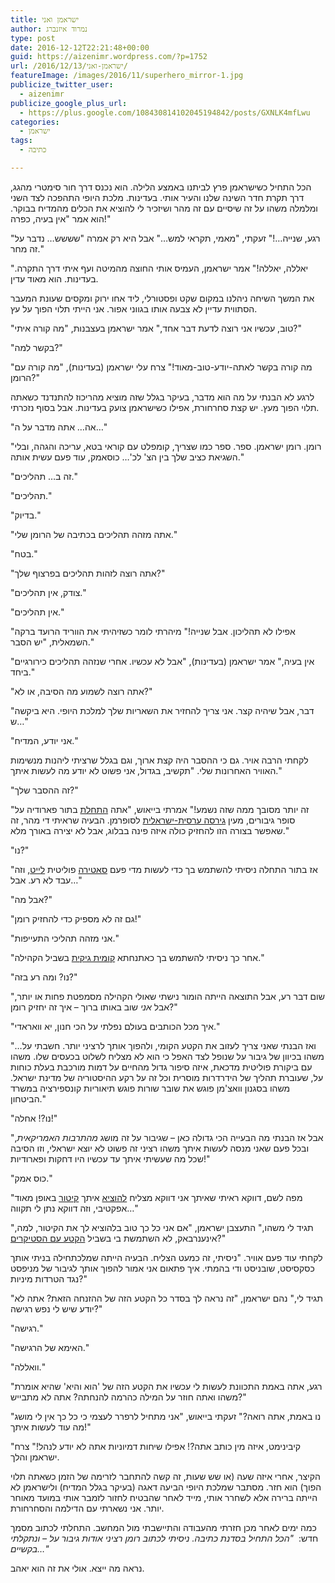 ```yaml
---
title: ישראמן ואני
author: נמרוד איזנברג
type: post
date: 2016-12-12T22:21:48+00:00
guid: https://aizenimr.wordpress.com/?p=1752
url: /2016/12/13/ישראמן-ואני/
featureImage: /images/2016/11/superhero_mirror-1.jpg
publicize_twitter_user:
  - aizenimr
publicize_google_plus_url:
  - https://plus.google.com/108430814102045194842/posts/GXNLK4mfLwu
categories:
  - ישראמן
tags:
  - כתיבה

---
```

הכל התחיל כשישראמן פרץ לביתנו באמצע הלילה. הוא נכנס דרך חור סימטרי מהגג, דרך תקרת חדר השינה שלנו והעיר אותי. בעדינות. מלכת היופי התהפכה לצד השני ומלמלה משהו על זה שיסיים עם זה מהר ושיזכיר לי להוציא את הכלים מהמדיח בבוקר. הוא אמר "אין בעיה, כפרה!"

"רגע, שנייה&#8230;!" זעקתי, "מאמי, תקראי למש&#8230;" אבל היא רק אמרה "שששש&#8230; נדבר על זה מחר."

"יאללה, יאללה!" אמר ישראמן, העמיס אותי החוצה מהמיטה ועף איתי דרך התקרה. בעדינות. הוא מאוד עדין.

את המשך השיחה ניהלנו במקום שקט ופסטורלי, ליד אחו ירוק ומקסים שעונת המעבר הסתווית עדיין לא צבעה אותו בגווני אפור. אני הייתי תלוי הפוך על עץ.

"טוב, עכשיו אני רוצה לדעת דבר אחד," אמר ישראמן בעצבנות, "מה קורה איתי?"

"בקשר למה?"

"מה קורה בקשר לאתה-יודע-טוב-מאוד!" צרח עלי ישראמן (בעדינות), "מה קורה עם הרומן?"

לרגע לא הבנתי על מה הוא מדבר, בעיקר בגלל שזה מוציא מהריכוז להתנדנד כשאתה תלוי הפוך מעץ. יש קצת סחרחורת, אפילו כשישראמן צועק בעדינות. אבל בסוף נזכרתי.

"אה&#8230; אתה מדבר על ה&#8230;"

"רומן. רומן ישראמן. ספר. ספר כמו שצריך, קומפלט עם קוראי בטא, עריכה והגהה, ובלי השגיאת כציב שלך בין הצ' לכ'&#8230; כוסאמק, עוד פעם עשית אותה."

"זה ב&#8230; תהליכים."

"תהליכים."

"בדיוק."

"אתה מזהה תהליכים בכתיבה של הרומן שלי."

"בטח."

"אתה רוצה לזהות תהליכים בפרצוף שלך?"

"צודק, אין תהליכים."

"אין תהליכים."

"אפילו לא תהליכון. אבל שנייה!" מיהרתי לומר כשזיהיתי את הווריד הרועד ברקה השמאלית, "יש הסבר."

"אין בעיה," אמר ישראמן (בעדינות), "אבל לא עכשיו. אחרי שנזהה תהליכים כירורגיים ביחד."

"אתה רוצה לשמוע מה הסיבה, או לא?"

"דבר, אבל שיהיה קצר. אני צריך להחזיר את השאריות שלך למלכת היופי. היא ביקשה ש&#8230;"

"אני יודע, המדיח."

לקחתי הרבה אויר. גם כי ההסבר היה קצת ארוך, וגם בגלל שרציתי ליהנות מנשימות האוויר האחרונות שלי. "תקשיב, בגדול, אני פשוט לא יודע מה לעשות איתך."

"זה ההסבר שלך?"

"זה יותר מסובך ממה שזה נשמע!" אמרתי בייאוש, "אתה [התחלת][1] בתור פארודיה על סופר גיבורים, מעין [גירסה ערסית-ישראלית][2] לסופרמן. הבעיה שראיתי די מהר, זה שאפשר בצורה הזו להחזיק כולה איזה פינה בבלוג, אבל לא יצירה באורך מלא."

"נו?"

"אז בתור התחלה ניסיתי להשתמש בך כדי לעשות מדי פעם [סאטירה][3] פוליטית [לייט][4], וזה עבד לא רע. אבל&#8230;"

"אבל מה?"

"גם זה לא מספיק כדי להחזיק רומן!"

"אני מזהה תהליכי התעייפות."

"אחר כך ניסיתי להשתמש בך כאתנחתא [קומית גיקית][5] בשביל הקהילה."

"נו? ומה רע בזה?"

"שום דבר רע, אבל התוצאה הייתה הומור נישתי שאולי הקהילה מסמפטת פחות או יותר, אבל _אני_ שוב באותו ברוך &#8211; איך זה יחזיק רומן?"

"איך מכל הכותבים בעולם נפלתי על הכי חנון, יא וואראדי."

"&#8230;ואז הבנתי שאני צריך לעזוב את הקטע הקומי, ולהפוך אותך לרציני יותר. חשבתי על משהו בכיוון של גיבור על שנופל לצד האפל כי הוא לא מצליח לשלוט בכעסים שלו. משהו עם ביקורת פוליטית מדכאת, איזה סיפור גדול מהחיים על דמות מורכבת בעלת כוחות על, שעוברת תהליך של הידרדרות מוסרית וכל זה על רקע ההיסטוריה של מדינת ישראל. משהו בסגנון וואצ'מן פוגש את שובר שורות פוגש תיאוריות קונספירציה במשרד הביטחון."

"נו?! אחלה!"

"אבל אז הבנתי מה הבעייה הכי גדולה כאן &#8211; שגיבור על זה מושג _מהתרבות האמריקאית_, ובכל פעם שאני מנסה לעשות איתך משהו רציני זה פשוט לא יוצא ישראלי, וזו הסיבה שכל מה שעשיתי איתך עד עכשיו היו דחקות ופארודיות!"

"כוס אמק."

"מפה לשם, דווקא ראיתי שאיתך אני דווקא מצליח [להוציא][6] איתך [קיטור][7] באופן מאוד אפקטיבי, וזה דווקא נתן לי תקווה&#8230;"

"תגיד לי משהו," התעצבן ישראמן, "אם אני כל כך טוב בלהוציא לך את הקיטור, למה, אינענרבאק, לא השתמשת בי בשביל [הקטע עם הסטיקרים][8]?"

לקחתי עוד פעם אוויר. "ניסיתי, זה כמעט הצליח. הבעיה הייתה שמלכתחילה בניתי אותך כסקסיסט, שובניסט ודי בהמתי. איך פתאום אני אמור להפוך אותך לגיבור של מניפסט נגד הטרדות מיניות?"

"תגיד לי," נהם ישראמן, "זה נראה לך בסדר כל הקטע הזה של ההזנחה הזאת? אתה לא יודע שיש לי נפש רגישה?"

"רגישה."

"האימא של הרגישה."

"וואללה."

"רגע, אתה באמת התכוונת לעשות לי עכשיו את הקטע הזה של 'הוא והיא' שהיא אומרת משהו ואתה חוזר על המילה כהרמה להנחתה? אתה לא מתבייש?"

"נו באמת, אתה רואה?" זעקתי בייאוש, "אני מתחיל לרפרר לעצמי כי כל כך אין לי מושג מה עוד לעשות איתך!"

"קיבינימט, איזה מין כותב אתה?! אפילו שיחות דמיוניות אתה לא יודע לנהל!" צרח ישראמן והלך.

הקיצר, אחרי איזה שעה (או שש שעות, זה קשה להתחבר לזרימה של הזמן כשאתה תלוי הפוך) הוא חזר. מסתבר שמלכת היופי הביעה דאגה (בעיקר בגלל המדיח) ולישראמן לא הייתה ברירה אלא לשחרר אותי, מייד לאחר שהבטיח לחזור לזמבר אותי במועד מאוחר יותר. אני נשארתי עם הדילמה והסחרחורת.

כמה ימים לאחר מכן חזרתי מהעבודה והתיישבתי מול המחשב. התחלתי לכתוב מסמך חדש:  _"הכל התחיל בסדנת כתיבה. ניסיתי לכתוב רומן רציני אודות גיבור על &#8211; ונתקלתי בקשיים&#8230;"_

נראה מה ייצא. אולי את זה הוא יאהב.

 [1]: /2016/01/06/%d7%99%d7%a9%d7%a8%d7%90%d7%9e%d7%9f/
 [2]: /2016/01/11/%d7%99%d7%a9%d7%a8%d7%90%d7%9e%d7%9f-%d7%95%d7%94%d7%9e%d7%99%d7%9d-%d7%94%d7%9b%d7%91%d7%93%d7%99%d7%9d/
 [3]: /2016/01/12/%d7%99%d7%a9%d7%a8%d7%90-%d7%a9%d7%a0%d7%95%d7%a8/
 [4]: /2016/02/19/%d7%99%d7%a9%d7%a8%d7%90%d7%9e%d7%9f-%d7%95%d7%94%d7%94%d7%a9%d7%92%d7%97%d7%94-%d7%94%d7%a2%d7%9c%d7%99%d7%95%d7%a0%d7%94/
 [5]: /2016/04/13/%d7%99%d7%a9%d7%a8%d7%90-%d7%9b%d7%a0%d7%a1/
 [6]: /2016/09/10/%d7%99%d7%a9%d7%a8%d7%90%d7%9e%d7%9f-%d7%95%d7%a0%d7%a7%d7%9e%d7%aa-%d7%94%d7%98%d7%a1%d7%a7-%d7%9e%d7%a0%d7%92%d7%a8/
 [7]: /2016/10/11/%d7%99%d7%a9%d7%a8%d7%90-%d7%a1%d7%a4%d7%a7%d7%98%d7%a8%d7%95%d7%9d/
 [8]: /2016/10/24/%d7%a6%d7%95%d7%90%d7%94-%d7%92%d7%a8%d7%a2%d7%99%d7%a0%d7%99%d7%aa/
